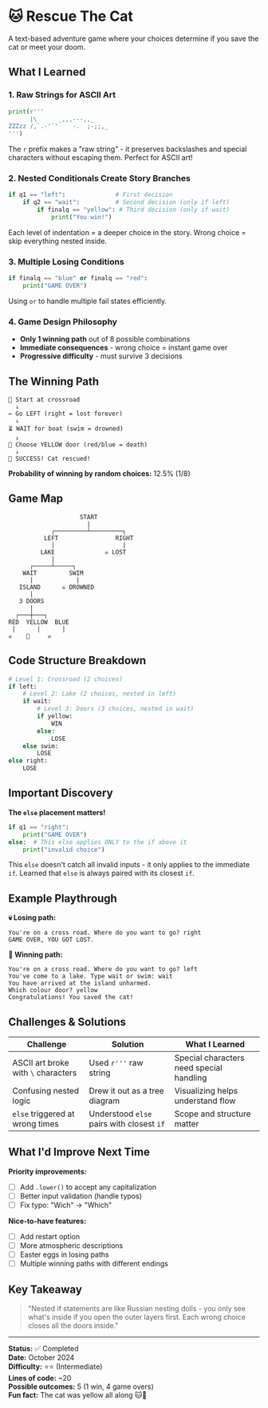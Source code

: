 # 🐱 Rescue The Cat

A text-based adventure game where your choices determine if you save the cat or meet your doom.

## What I Learned

### 1. Raw Strings for ASCII Art
```python
print(r'''
      |\      _,,,---,,_
ZZZzz /,`.-'`'    -.  ;-;;,_
''')
```
The `r` prefix makes a "raw string" - it preserves backslashes and special characters without escaping them. Perfect for ASCII art!

### 2. Nested Conditionals Create Story Branches
```python
if q1 == "left":              # First decision
    if q2 == "wait":          # Second decision (only if left)
        if finalq == "yellow": # Third decision (only if wait)
            print("You win!")
```
Each level of indentation = a deeper choice in the story. Wrong choice = skip everything nested inside.

### 3. Multiple Losing Conditions
```python
if finalq == "blue" or finalq == "red":
    print("GAME OVER")
```
Using `or` to handle multiple fail states efficiently.

### 4. Game Design Philosophy
- **Only 1 winning path** out of 8 possible combinations
- **Immediate consequences** - wrong choice = instant game over
- **Progressive difficulty** - must survive 3 decisions

## The Winning Path
```
🚶 Start at crossroad
  ↓
← Go LEFT (right = lost forever)
  ↓
⏳ WAIT for boat (swim = drowned)
  ↓
🚪 Choose YELLOW door (red/blue = death)
  ↓
🎉 SUCCESS! Cat rescued!
```

**Probability of winning by random choices:** 12.5% (1/8)

## Game Map
```
                    START
                      |
            ┌─────────┴─────────┐
          LEFT                RIGHT
            |                   |
         LAKE              ☠️ LOST
            |
      ┌─────┴─────┐
    WAIT         SWIM
      |            |
   ISLAND      ☠️ DROWNED
      |
   3 DOORS
      |
  ┌───┼───┐
RED  YELLOW  BLUE
 |      |      |
☠️    🎉     ☠️
```

## Code Structure Breakdown
```python
# Level 1: Crossroad (2 choices)
if left:
    # Level 2: Lake (2 choices, nested in left)
    if wait:
        # Level 3: Doors (3 choices, nested in wait)
        if yellow:
            WIN
        else:
            LOSE
    else swim:
        LOSE
else right:
    LOSE
```

## Important Discovery

**The `else` placement matters!**
```python
if q1 == "right":
    print("GAME OVER")
else:  # This else applies ONLY to the if above it
    print("invalid choice")
```

This `else` doesn't catch all invalid inputs - it only applies to the immediate `if`. Learned that `else` is always paired with its closest `if`.

## Example Playthrough

**💀 Losing path:**
```
You're on a cross road. Where do you want to go? right
GAME OVER, YOU GOT LOST.
```

**🎉 Winning path:**
```
You're on a cross road. Where do you want to go? left
You've come to a lake. Type wait or swim: wait
You have arrived at the island unharmed.
Which colour door? yellow
Congratulations! You saved the cat!
```

## Challenges & Solutions

| Challenge | Solution | What I Learned |
|-----------|----------|----------------|
| ASCII art broke with `\` characters | Used `r'''` raw string | Special characters need special handling |
| Confusing nested logic | Drew it out as a tree diagram | Visualizing helps understand flow |
| `else` triggered at wrong times | Understood `else` pairs with closest `if` | Scope and structure matter |

## What I'd Improve Next Time

**Priority improvements:**
- [ ] Add `.lower()` to accept any capitalization
- [ ] Better input validation (handle typos)
- [ ] Fix typo: "Wich" → "Which"

**Nice-to-have features:**
- [ ] Add restart option
- [ ] More atmospheric descriptions
- [ ] Easter eggs in losing paths
- [ ] Multiple winning paths with different endings

## Key Takeaway

> "Nested if statements are like Russian nesting dolls - you only see what's inside if you open the outer layers first. Each wrong choice closes all the doors inside."

---

**Status:** ✅ Completed  
**Date:** October 2024  
**Difficulty:** ⭐⭐ (Intermediate)  
**Lines of code:** ~20  
**Possible outcomes:** 5 (1 win, 4 game overs)  
**Fun fact:** The cat was yellow all along 🐱💛
